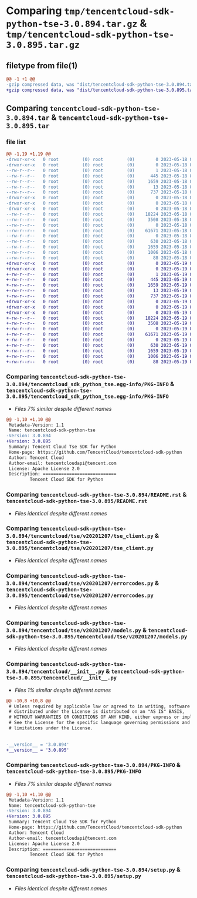 # Comparing `tmp/tencentcloud-sdk-python-tse-3.0.894.tar.gz` & `tmp/tencentcloud-sdk-python-tse-3.0.895.tar.gz`

## filetype from file(1)

```diff
@@ -1 +1 @@
-gzip compressed data, was "dist/tencentcloud-sdk-python-tse-3.0.894.tar", last modified: Thu May 18 00:41:00 2023, max compression
+gzip compressed data, was "dist/tencentcloud-sdk-python-tse-3.0.895.tar", last modified: Fri May 19 03:04:22 2023, max compression
```

## Comparing `tencentcloud-sdk-python-tse-3.0.894.tar` & `tencentcloud-sdk-python-tse-3.0.895.tar`

### file list

```diff
@@ -1,19 +1,19 @@
-drwxr-xr-x   0 root         (0) root         (0)        0 2023-05-18 00:41:00.000000 tencentcloud-sdk-python-tse-3.0.894/
-drwxr-xr-x   0 root         (0) root         (0)        0 2023-05-18 00:41:00.000000 tencentcloud-sdk-python-tse-3.0.894/tencentcloud_sdk_python_tse.egg-info/
--rw-r--r--   0 root         (0) root         (0)        1 2023-05-18 00:41:00.000000 tencentcloud-sdk-python-tse-3.0.894/tencentcloud_sdk_python_tse.egg-info/dependency_links.txt
--rw-r--r--   0 root         (0) root         (0)      445 2023-05-18 00:41:00.000000 tencentcloud-sdk-python-tse-3.0.894/tencentcloud_sdk_python_tse.egg-info/SOURCES.txt
--rw-r--r--   0 root         (0) root         (0)     1659 2023-05-18 00:41:00.000000 tencentcloud-sdk-python-tse-3.0.894/tencentcloud_sdk_python_tse.egg-info/PKG-INFO
--rw-r--r--   0 root         (0) root         (0)       13 2023-05-18 00:41:00.000000 tencentcloud-sdk-python-tse-3.0.894/tencentcloud_sdk_python_tse.egg-info/top_level.txt
--rw-r--r--   0 root         (0) root         (0)      737 2023-05-18 00:41:00.000000 tencentcloud-sdk-python-tse-3.0.894/README.rst
-drwxr-xr-x   0 root         (0) root         (0)        0 2023-05-18 00:41:00.000000 tencentcloud-sdk-python-tse-3.0.894/tencentcloud/
-drwxr-xr-x   0 root         (0) root         (0)        0 2023-05-18 00:41:00.000000 tencentcloud-sdk-python-tse-3.0.894/tencentcloud/tse/
-drwxr-xr-x   0 root         (0) root         (0)        0 2023-05-18 00:41:00.000000 tencentcloud-sdk-python-tse-3.0.894/tencentcloud/tse/v20201207/
--rw-r--r--   0 root         (0) root         (0)    10224 2023-05-18 00:41:00.000000 tencentcloud-sdk-python-tse-3.0.894/tencentcloud/tse/v20201207/tse_client.py
--rw-r--r--   0 root         (0) root         (0)     3508 2023-05-18 00:41:00.000000 tencentcloud-sdk-python-tse-3.0.894/tencentcloud/tse/v20201207/errorcodes.py
--rw-r--r--   0 root         (0) root         (0)        0 2023-05-18 00:41:00.000000 tencentcloud-sdk-python-tse-3.0.894/tencentcloud/tse/v20201207/__init__.py
--rw-r--r--   0 root         (0) root         (0)    61671 2023-05-18 00:41:00.000000 tencentcloud-sdk-python-tse-3.0.894/tencentcloud/tse/v20201207/models.py
--rw-r--r--   0 root         (0) root         (0)        0 2023-05-18 00:41:00.000000 tencentcloud-sdk-python-tse-3.0.894/tencentcloud/tse/__init__.py
--rw-r--r--   0 root         (0) root         (0)      630 2023-05-18 00:41:00.000000 tencentcloud-sdk-python-tse-3.0.894/tencentcloud/__init__.py
--rw-r--r--   0 root         (0) root         (0)     1659 2023-05-18 00:41:00.000000 tencentcloud-sdk-python-tse-3.0.894/PKG-INFO
--rw-r--r--   0 root         (0) root         (0)     1006 2023-05-18 00:41:00.000000 tencentcloud-sdk-python-tse-3.0.894/setup.py
--rw-r--r--   0 root         (0) root         (0)       88 2023-05-18 00:41:00.000000 tencentcloud-sdk-python-tse-3.0.894/setup.cfg
+drwxr-xr-x   0 root         (0) root         (0)        0 2023-05-19 03:04:22.000000 tencentcloud-sdk-python-tse-3.0.895/
+drwxr-xr-x   0 root         (0) root         (0)        0 2023-05-19 03:04:22.000000 tencentcloud-sdk-python-tse-3.0.895/tencentcloud_sdk_python_tse.egg-info/
+-rw-r--r--   0 root         (0) root         (0)        1 2023-05-19 03:04:22.000000 tencentcloud-sdk-python-tse-3.0.895/tencentcloud_sdk_python_tse.egg-info/dependency_links.txt
+-rw-r--r--   0 root         (0) root         (0)      445 2023-05-19 03:04:22.000000 tencentcloud-sdk-python-tse-3.0.895/tencentcloud_sdk_python_tse.egg-info/SOURCES.txt
+-rw-r--r--   0 root         (0) root         (0)     1659 2023-05-19 03:04:22.000000 tencentcloud-sdk-python-tse-3.0.895/tencentcloud_sdk_python_tse.egg-info/PKG-INFO
+-rw-r--r--   0 root         (0) root         (0)       13 2023-05-19 03:04:22.000000 tencentcloud-sdk-python-tse-3.0.895/tencentcloud_sdk_python_tse.egg-info/top_level.txt
+-rw-r--r--   0 root         (0) root         (0)      737 2023-05-19 03:04:21.000000 tencentcloud-sdk-python-tse-3.0.895/README.rst
+drwxr-xr-x   0 root         (0) root         (0)        0 2023-05-19 03:04:22.000000 tencentcloud-sdk-python-tse-3.0.895/tencentcloud/
+drwxr-xr-x   0 root         (0) root         (0)        0 2023-05-19 03:04:22.000000 tencentcloud-sdk-python-tse-3.0.895/tencentcloud/tse/
+drwxr-xr-x   0 root         (0) root         (0)        0 2023-05-19 03:04:22.000000 tencentcloud-sdk-python-tse-3.0.895/tencentcloud/tse/v20201207/
+-rw-r--r--   0 root         (0) root         (0)    10224 2023-05-19 03:04:21.000000 tencentcloud-sdk-python-tse-3.0.895/tencentcloud/tse/v20201207/tse_client.py
+-rw-r--r--   0 root         (0) root         (0)     3508 2023-05-19 03:04:21.000000 tencentcloud-sdk-python-tse-3.0.895/tencentcloud/tse/v20201207/errorcodes.py
+-rw-r--r--   0 root         (0) root         (0)        0 2023-05-19 03:04:21.000000 tencentcloud-sdk-python-tse-3.0.895/tencentcloud/tse/v20201207/__init__.py
+-rw-r--r--   0 root         (0) root         (0)    61671 2023-05-19 03:04:21.000000 tencentcloud-sdk-python-tse-3.0.895/tencentcloud/tse/v20201207/models.py
+-rw-r--r--   0 root         (0) root         (0)        0 2023-05-19 03:04:21.000000 tencentcloud-sdk-python-tse-3.0.895/tencentcloud/tse/__init__.py
+-rw-r--r--   0 root         (0) root         (0)      630 2023-05-19 03:04:21.000000 tencentcloud-sdk-python-tse-3.0.895/tencentcloud/__init__.py
+-rw-r--r--   0 root         (0) root         (0)     1659 2023-05-19 03:04:22.000000 tencentcloud-sdk-python-tse-3.0.895/PKG-INFO
+-rw-r--r--   0 root         (0) root         (0)     1006 2023-05-19 03:04:21.000000 tencentcloud-sdk-python-tse-3.0.895/setup.py
+-rw-r--r--   0 root         (0) root         (0)       88 2023-05-19 03:04:22.000000 tencentcloud-sdk-python-tse-3.0.895/setup.cfg
```

### Comparing `tencentcloud-sdk-python-tse-3.0.894/tencentcloud_sdk_python_tse.egg-info/PKG-INFO` & `tencentcloud-sdk-python-tse-3.0.895/tencentcloud_sdk_python_tse.egg-info/PKG-INFO`

 * *Files 7% similar despite different names*

```diff
@@ -1,10 +1,10 @@
 Metadata-Version: 1.1
 Name: tencentcloud-sdk-python-tse
-Version: 3.0.894
+Version: 3.0.895
 Summary: Tencent Cloud Tse SDK for Python
 Home-page: https://github.com/TencentCloud/tencentcloud-sdk-python
 Author: Tencent Cloud
 Author-email: tencentcloudapi@tencent.com
 License: Apache License 2.0
 Description: ============================
         Tencent Cloud SDK for Python
```

### Comparing `tencentcloud-sdk-python-tse-3.0.894/README.rst` & `tencentcloud-sdk-python-tse-3.0.895/README.rst`

 * *Files identical despite different names*

### Comparing `tencentcloud-sdk-python-tse-3.0.894/tencentcloud/tse/v20201207/tse_client.py` & `tencentcloud-sdk-python-tse-3.0.895/tencentcloud/tse/v20201207/tse_client.py`

 * *Files identical despite different names*

### Comparing `tencentcloud-sdk-python-tse-3.0.894/tencentcloud/tse/v20201207/errorcodes.py` & `tencentcloud-sdk-python-tse-3.0.895/tencentcloud/tse/v20201207/errorcodes.py`

 * *Files identical despite different names*

### Comparing `tencentcloud-sdk-python-tse-3.0.894/tencentcloud/tse/v20201207/models.py` & `tencentcloud-sdk-python-tse-3.0.895/tencentcloud/tse/v20201207/models.py`

 * *Files identical despite different names*

### Comparing `tencentcloud-sdk-python-tse-3.0.894/tencentcloud/__init__.py` & `tencentcloud-sdk-python-tse-3.0.895/tencentcloud/__init__.py`

 * *Files 1% similar despite different names*

```diff
@@ -10,8 +10,8 @@
 # Unless required by applicable law or agreed to in writing, software
 # distributed under the License is distributed on an "AS IS" BASIS,
 # WITHOUT WARRANTIES OR CONDITIONS OF ANY KIND, either express or implied.
 # See the License for the specific language governing permissions and
 # limitations under the License.
 
 
-__version__ = '3.0.894'
+__version__ = '3.0.895'
```

### Comparing `tencentcloud-sdk-python-tse-3.0.894/PKG-INFO` & `tencentcloud-sdk-python-tse-3.0.895/PKG-INFO`

 * *Files 7% similar despite different names*

```diff
@@ -1,10 +1,10 @@
 Metadata-Version: 1.1
 Name: tencentcloud-sdk-python-tse
-Version: 3.0.894
+Version: 3.0.895
 Summary: Tencent Cloud Tse SDK for Python
 Home-page: https://github.com/TencentCloud/tencentcloud-sdk-python
 Author: Tencent Cloud
 Author-email: tencentcloudapi@tencent.com
 License: Apache License 2.0
 Description: ============================
         Tencent Cloud SDK for Python
```

### Comparing `tencentcloud-sdk-python-tse-3.0.894/setup.py` & `tencentcloud-sdk-python-tse-3.0.895/setup.py`

 * *Files identical despite different names*

